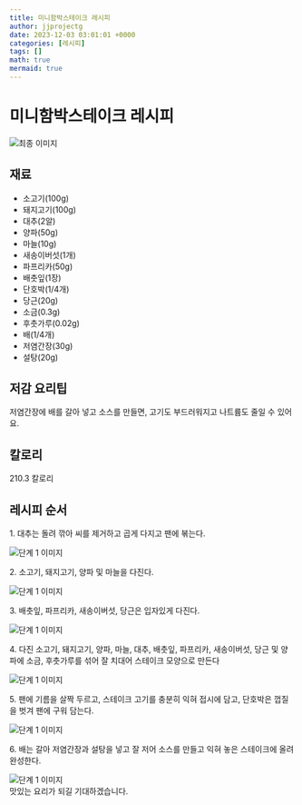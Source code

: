 ```yaml
---
title: 미니함박스테이크 레시피
author: jjprojectg
date: 2023-12-03 03:01:01 +0000
categories: [레시피]
tags: []
math: true
mermaid: true
---
```

<meta name="og:type" content="website"/>
<meta charset="UTF-8"/>
<div class="header">
  <h1>미니함박스테이크 레시피</h1>
</div>

<div class="container my-4">
  <div class="row">
    <div class="col-12 col-md-6">
      <div class="recipe-image">
        <img src="http://www.foodsafetykorea.go.kr/uploadimg/cook/10_00563_2.png" class="step-image" alt="최종 이미지"/>
      </div>
    </div>
    <div class="col-12 col-md-6">
      <div class="ingredients">
        <h2>재료</h2>
        <ul class="card">
          <li> 소고기(100g) </li>
          <li>  돼지고기(100g) </li>
          <li>  대추(2알) </li>
          <li>  양파(50g) </li>
          <li> 마늘(10g) </li>
          <li>  새송이버섯(1개) </li>
          <li>  파프리카(50g) </li>
          <li>  배춧잎(1장) </li>
          <li> 단호박(1/4개) </li>
          <li>  당근(20g) </li>
          <li>  소금(0.3g) </li>
          <li>  후춧가루(0.02g) </li>
          <li> 배(1/4개) </li>
          <li>  저염간장(30g) </li>
          <li>  설탕(20g) </li>
</ul>
      </div>
    </div>
    <div class="col-12 col-md-6">
      <div class="ingredients">
        <h2>저감 요리팁</h2>
        <div class="card"> 
          <p>
            저염간장에 배를 갈아 넣고 소스를 만들면, 고기도 부드러워지고 나트륨도 줄일 수 있어요.
          </p>
        </div>
      </div>
      <div class="ingredients">
        <h2>칼로리</h2>
        <div class="card"> 
          <p>
            210.3 칼로리
          </p>
        </div>
      </div>
    </div>
  </div>

  <h2 class="my-4">레시피 순서</h2>
  <div class="card recipe-card">
    <div class="card-body recipe-step">
      <p class="card-text step-description">1. 대추는 돌려 깎아 씨를 제거하고 곱게
다지고 팬에 볶는다.</p>
      <img src="http://www.foodsafetykorea.go.kr/uploadimg/cook/20_00563_1.png" alt="단계 1 이미지" class="step-image"/>
    </div>
  </div>
  <div class="card recipe-card">
    <div class="card-body recipe-step">
      <p class="card-text step-description">2. 소고기, 돼지고기, 양파 및 마늘을
다진다.</p>
      <img src="http://www.foodsafetykorea.go.kr/uploadimg/cook/20_00563_2.png" alt="단계 1 이미지" class="step-image"/>
    </div>
  </div>
  <div class="card recipe-card">
    <div class="card-body recipe-step">
      <p class="card-text step-description">3. 배춧잎, 파프리카, 새송이버섯, 당근은
입자있게 다진다.</p>
      <img src="http://www.foodsafetykorea.go.kr/uploadimg/cook/20_00563_3.png" alt="단계 1 이미지" class="step-image"/>
    </div>
  </div>
  <div class="card recipe-card">
    <div class="card-body recipe-step">
      <p class="card-text step-description">4. 다진 소고기, 돼지고기, 양파, 마늘,
대추, 배춧잎, 파프리카, 새송이버섯,
당근 및 양파에 소금, 후춧가루를 섞어
잘 치대어 스테이크 모양으로 만든다</p>
      <img src="http://www.foodsafetykorea.go.kr/uploadimg/cook/20_00563_4.png" alt="단계 1 이미지" class="step-image"/>
    </div>
  </div>
  <div class="card recipe-card">
    <div class="card-body recipe-step">
      <p class="card-text step-description">5. 팬에 기름을 살짝 두르고, 스테이크
고기를 충분히 익혀 접시에 담고,
단호박은 껍질을 벗겨 팬에 구워
담는다.</p>
      <img src="http://www.foodsafetykorea.go.kr/uploadimg/cook/20_00563_5.png" alt="단계 1 이미지" class="step-image"/>
    </div>
  </div>
  <div class="card recipe-card">
    <div class="card-body recipe-step">
      <p class="card-text step-description">6. 배는 갈아 저염간장과 설탕을 넣고 잘
저어 소스를 만들고 익혀 놓은
스테이크에 올려 완성한다.</p>
      <img src="http://www.foodsafetykorea.go.kr/uploadimg/cook/20_00563_6.png" alt="단계 1 이미지" class="step-image"/>
    </div>
  </div>

</div>
맛있는 요리가 되길 기대하겠습니다.
